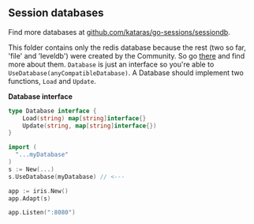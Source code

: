 ## Session databases

Find more databases at [github.com/kataras/go-sessions/sessiondb](https://github.com/kataras/go-sessions/tree/master/sessiondb).

This folder contains only the redis database because the rest (two so far, 'file' and 'leveldb') were created by the Community.
So go [there](https://github.com/kataras/go-sessions/tree/master/sessiondb) and find more about them. `Database` is just an
interface so you're able to `UseDatabase(anyCompatibleDatabase)`. A Database should implement two functions, `Load` and `Update`.

**Database interface**

```go
type Database interface {
	Load(string) map[string]interface{}
	Update(string, map[string]interface{})
}
```

```go
import (
  "...myDatabase"
)
s := New(...)
s.UseDatabase(myDatabase) // <---

app := iris.New()
app.Adapt(s)

app.Listen(":8080")
```
